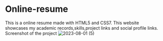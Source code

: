 # Online-resume
This is a online resume made with HTML5 and CSS7. This website showcases my academic records,skills,project links and social profile links.
Screenshot of the project
![2023-08-01 (5)](https://github.com/nehaSamipa8/Portfolio-Website/assets/112778133/d02ceed5-7911-407a-8fb8-0a786b77b168)
